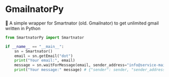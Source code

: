 # GmailnatorPy
 📮 A simple wrapper for Smartnator (old. Gmailnator) to get unlimited gmail written in Python

```py
from SmartnatorPy import Smartnator

if __name__ == "__main__":
    sn = Smartnator()
    email = sn.getEmail("dot")
    print("Your email:", email)
    message = sn.waitForMessage(email, sender_address="info@service-mail.zalando.fr") # can be sendern sender_address, subject
    print("Your message:" message) # {"sender": sender, "sender_address": sender_address, "subject": subject, "url": url, "content": content }
```